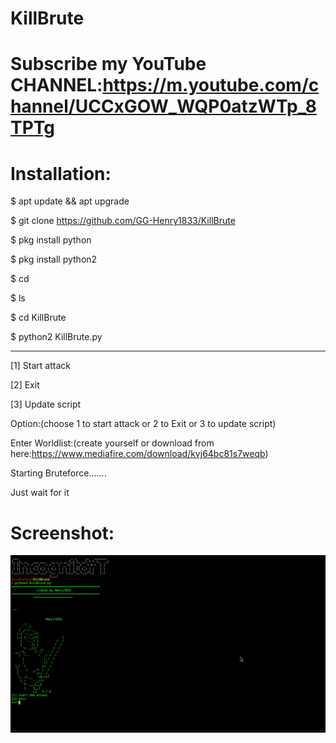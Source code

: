 # KillBrute
# Subscribe my YouTube CHANNEL:https://m.youtube.com/channel/UCCxGOW_WQP0atzWTp_8TPTg

# Installation:
$ apt update && apt upgrade

$ git clone https://github.com/GG-Henry1833/KillBrute

$ pkg install python

$ pkg install python2

$ cd

$ ls

$ cd KillBrute

$ python2 KillBrute.py

----------------------------

[1] Start attack

[2] Exit

[3] Update script

Option:(choose 1 to start attack or 2 to Exit or 3 to update script)

Enter Worldlist:(create yourself or download from here:https://www.mediafire.com/download/kvj64bc81s7weqb)

Starting Bruteforce.......

Just wait for it

# Screenshot:
![](https://github.com/GG-Henry1833/KillBrute/blob/master/2020_08_20_12_23_31.jpg)

